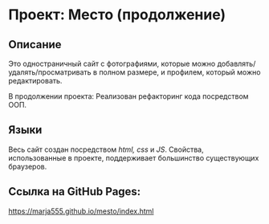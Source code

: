 # Проект: Место (продолжение)

## Описание
Это одностраничный сайт с фотографиями, которые можно добавлять/удалять/просматривать в полном размере, и профилем, который можно редактировать.

В продолжении проекта:
Реализован рефакторинг кода посредством ООП.


## Языки
Весь сайт создан посредством _html, css_ и _JS_. Свойства,  использованные в проекте, поддерживает большинство существующих браузеров.

## Ссылка на GitHub Pages:
https://marja555.github.io/mesto/index.html